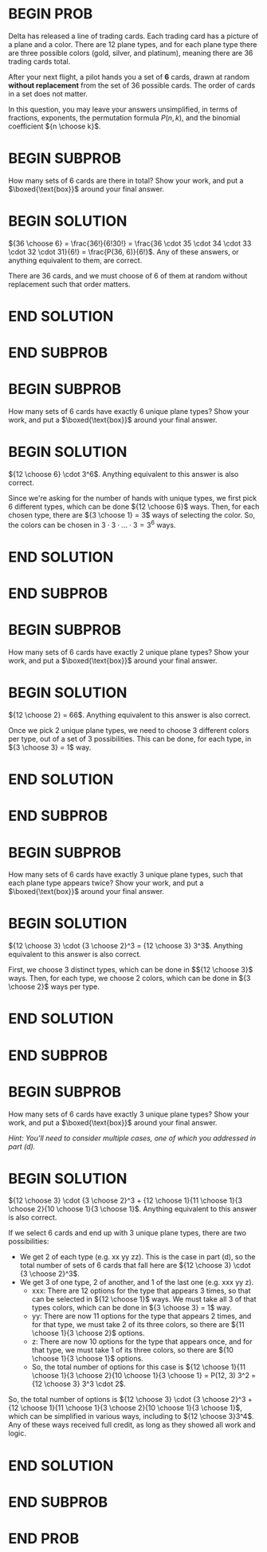 # BEGIN PROB

Delta has released a line of trading cards. Each trading card has a
picture of a plane and a color. There are 12 plane types, and for each
plane type there are three possible colors (gold, silver, and platinum),
meaning there are 36 trading cards total.

After your next flight, a pilot hands you a set of **6** cards, drawn at
random **without replacement** from the set of 36 possible cards. The
order of cards in a set does not matter.

In this question, you may leave your answers unsimplified, in terms of
fractions, exponents, the permutation formula $P(n, k)$, and the
binomial coefficient ${n \choose k}$.

# BEGIN SUBPROB

How many sets of 6 cards are there in total? Show your work, and put a
$\boxed{\text{box}}$ around your final answer.

# BEGIN SOLUTION

${36 \choose 6} = \frac{36!}{6!30!} = \frac{36 \cdot 35 \cdot 34 \cdot 33 \cdot 32 \cdot 31}{6!} = \frac{P(36, 6)}{6!}$. Any of these answers, or anything equivalent to them, are correct.

There are 36 cards, and we must choose of 6 of them at random without replacement such that order matters.

# END SOLUTION

# END SUBPROB

# BEGIN SUBPROB

How many sets of 6 cards have exactly 6 unique plane types? Show your
work, and put a $\boxed{\text{box}}$ around your final answer.

# BEGIN SOLUTION

${12 \choose 6} \cdot 3^6$. Anything equivalent to this answer is also correct.

Since we're asking for the number of hands with unique types, we first pick 6 different types, which can be done ${12 \choose 6}$ ways. Then, for each chosen type, there are ${3 \choose 1} = 3$ ways of selecting the color. So, the colors can be chosen in $3 \cdot 3 \cdot ... \cdot 3 = 3^6$ ways.

# END SOLUTION

# END SUBPROB

# BEGIN SUBPROB

How many sets of 6 cards have exactly 2 unique plane types? Show your
work, and put a $\boxed{\text{box}}$ around your final answer.

# BEGIN SOLUTION

${12 \choose 2} = 66$. Anything equivalent to this answer is also correct.

Once we pick 2 unique plane types, we need to choose 3 different colors per type, out of a set of 3 possibilities. This can be done, for each type, in ${3 \choose 3} = 1$ way.

# END SOLUTION

# END SUBPROB

# BEGIN SUBPROB

How many sets of 6 cards have exactly 3 unique plane types, such that
each plane type appears twice? Show your work, and put a
$\boxed{\text{box}}$ around your final answer.


# BEGIN SOLUTION

${12 \choose 3} \cdot  {3 \choose 2}^3 = {12 \choose 3} 3^3$. Anything equivalent to this answer is also correct.

First, we choose 3 distinct types, which can be done in $${12 \choose 3}$ ways. Then, for each type, we choose 2 colors, which can be done in ${3 \choose 2}$ ways per type.

# END SOLUTION

# END SUBPROB

# BEGIN SUBPROB

How many sets of 6 cards have exactly 3 unique plane types? Show your
work, and put a $\boxed{\text{box}}$ around your final answer.

*Hint: You'll need to consider multiple cases, one of which you
addressed in part (d).*

# BEGIN SOLUTION

${12 \choose 3} \cdot {3 \choose 2}^3 + {12 \choose 1}{11 \choose 1}{3 \choose 2}{10 \choose 1}{3 \choose 1}$. Anything equivalent to this answer is also correct.

If we select 6 cards and end up with 3 unique plane types, there are two possibilities:
- We get 2 of each type (e.g. xx yy zz). This is the case in part (d), so the total number of sets of 6 cards that fall here are ${12 \choose 3} \cdot {3 \choose 2}^3$.
- We get 3 of one type, 2 of another, and 1 of the last one (e.g. xxx yy z).
  - xxx: There are 12 options for the type that appears 3 times, so that can be selected in ${12 \choose 1}$ ways. We must take all 3 of that types colors, which can be done in ${3 \choose 3} = 1$ way.
  - yy: There are now 11 options for the type that appears 2 times, and for that type, we must take 2 of its three colors, so there are ${11 \choose 1}{3 \choose 2}$ options.
  - z: There are now 10 options for the type that appears once, and for that type, we must take 1 of its three colors, so there are ${10 \choose 1}{3 \choose 1}$ options.
  - So, the total number of options for this case is ${12 \choose 1}{11 \choose 1}{3 \choose 2}{10 \choose 1}{3 \choose 1} = P(12, 3) 3^2 = {12 \choose 3} 3^3 \cdot 2$.

So, the total number of options is ${12 \choose 3} \cdot {3 \choose 2}^3 + {12 \choose 1}{11 \choose 1}{3 \choose 2}{10 \choose 1}{3 \choose 1}$, which can be simplified in various ways, including to ${12 \choose 3}3^4$. Any of these ways received full credit, as long as they showed all work and logic.

# END SOLUTION

# END SUBPROB

# END PROB